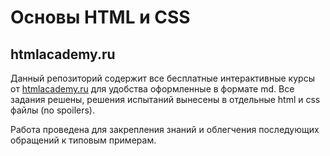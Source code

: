 # Основы HTML и CSS
## htmlacademy.ru

Данный репозиторий содержит все бесплатные интерактивные курсы от <a href="htmlacademy.ru">htmlacademy.ru</a> для удобства оформленные в формате md. Все задания решены, решения испытаний вынесены в отдельные html и css файлы (no spoilers).

Работа проведена для закрепления знаний и облегчения последующих обращений к типовым примерам.